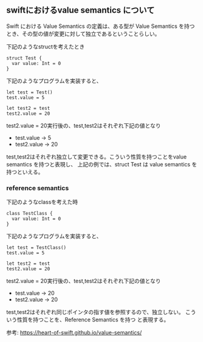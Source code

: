 ## swiftにおけるvalue semantics について

Swift における Value Semantics の定義は、ある型が Value Semantics を持つとき、その型の値が変更に対して独立であるということらしい。

下記のようなstructを考えたとき

```
struct Test {
  var value: Int = 0
}
```

下記のようなプログラムを実装すると、
```
let test = Test()
test.value = 5

let test2 = test
test2.value = 20
```

test2.value = 20実行後の、test,test2はそれぞれ下記の値となり

- test.value -> 5
- test2.value -> 20

test,test2はそれぞれ独立して変更できる。こういう性質を持つことをvalue semantics を持つと表現し、
上記の例では、struct Test は value semantics を持つといえる。

### reference semantics

下記のようなclassを考えた時

```
class TestClass {
  var value: Int = 0
}
```

下記のようなプログラムを実装すると、
```
let test = TestClass()
test.value = 5

let test2 = test
test2.value = 20
```

test2.value = 20実行後の、test,test2はそれぞれ下記の値となり

- test.value -> 20
- test2.value -> 20

test,test2はそれぞれ同じポインタの指す値を参照するので、独立しない。
こういう性質を持つことを、Reference Semantics を持つ と表現する。


参考: https://heart-of-swift.github.io/value-semantics/

